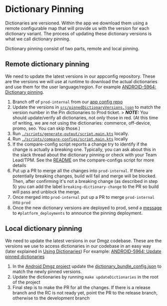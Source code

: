 # Dictionary Pinning

Dictionaries are versioned. Within the app we download them using a remote configurable map that will provide us with the version for each dictionary variant. The process of updating these dictionary versions is what we call dictionary pinning.

Dictionary pinning consist of two parts, remote and local pinning.

## Remote dictionary pinning

We need to update the latest versions in our appconfig repository. These are the versions we will use at runtime to download the actual dictionaries and use them for the user language/region. For example [ANDROID-5964: Dictionary pinning](https://github.bamtech.co/Mobile/dmgz-android-appconfig/pull/1572).

1. Branch off of `prod-internal` from our [app config repo](https://github.bamtech.co/Mobile/dmgz-android-appconfig)
2. Update the versions in [`src/pinnedDictionaryVersions.json`](https://github.bamtech.co/Mobile/dmgz-android-appconfig/blob/prod-internal/src/pinnedDictionaryVersions.json) to match the version number in the Pin dictionaries to Prod ticket. > **_NOTE:_** You should update/verify all dictionaries, not only those in red. (At this time of writing, we are not using the dictionaries: commerce, off-device, promo, seo. You can skip those.)
3. Run [`./scripts/generate-output/script.main.kts`](https://github.bamtech.co/Mobile/dmgz-android-appconfig/blob/prod-internal/scripts/generate-output/script.main.kts) locally.
4. Run [`./scripts/compare-configs/script.main.kts`](https://github.bamtech.co/Mobile/dmgz-android-appconfig/blob/prod-internal/scripts/compare-config/script.main.kts) locally
5. If the compare-config script reports a change try to identify if the change is actually a breaking one. Typically, you can ask about this in the slack thread about the dictionary pinning or check with your Team Lead/TPM. See the [README](https://github.bamtech.co/Mobile/dmgz-android-appconfig/blob/prod-internal/scripts/compare-configs/README.md) on the compare-configs script for more details
6. Put up a PR to merge all the changes into `prod-internal`. If there are potentially breaking changes, build will fail and merge will be blocked. Then, after confirming it's not a breaking change (as described in step 5) you can add the label `breaking-dictionary-change` to the PR so build will pass and unblock the merge.
7. Once merged into `prod-internal` put up a PR to merge `prod-internal` into `prod`
8. Once the new dictionary versions are deployed to prod, send a [message](https://bamtechmedia.slack.com/archives/C02873S1EFR/p1646672189510459) to `#platform_deployments` to announce the pinning deployment.

## Local dictionary pinning

We need to update the latest versions in our Dmgz codebase. These are the versions we use to access dictionaries in our codebase in an easy way (later explained in [Using Dictionaries](using-dictionaries.md)) For example: [ANDROID-5964: Update pinned dictionaries](https://github.bamtech.co/Android/Dmgz/pull/13516)

1. In the [Android Dmgz project](https://github.bamtech.co/Android/Dmgz) update the [dictionary_bundle_config.json](https://github.bamtech.co/Android/Dmgz/blob/development/dictionary_bundle_config.json) to match the newly pinned versions.
2. Update the dictionaries by running `make updateDictionaries` in the root of the project
3. Final step is to make the PR for all the changes. If there is a release branch and the RC is not ready yet, point the PR to the release branch, otherwise to the development branch
